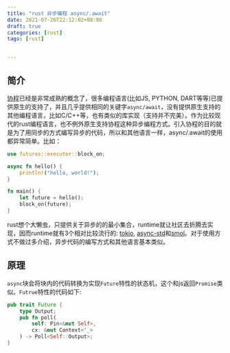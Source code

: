 ```yaml
---
title: "rust 异步编程 async/.await"
date: 2021-07-26T22:12:02+08:00
draft: true
categories: [rust] 
tags: [rust]


---
```


## 简介

[协程](/post/2014-08-21-coroutine/)已经是非常成熟的概念了，很多编程语言(比如JS, PYTHON, DART等等)已提供原生的支持了，并且几乎提供相同的关键字`async/await`，没有提供原生支持的其他编程语言，比如C/C++等，也有类似的库实现（支持并不完美）。作为比较现代的rust编程语言，也不例外原生支持协程这种异步编程方式。引入协程的目的就是为了用同步的方式编写异步的代码，所以和其他语言一样，async/.await的使用都异常简单。比如：

```rust
use futures::executor::block_on;

async fn hello() {
    println!("hello, world!");
}

fn main() {
    let future = hello(); 
    block_on(future);
}
```

rust想个大懒虫，只提供关于异步的的最小集合，runtime就让社区去折腾去实现，因而runtime就有3个相对比较流行的: [tokio](https://toko.rs), [async-std](https://github.com/async-rs/async-std)和[smol](https://github.com/smol-rs/smol)。对于使用方式不做过多介绍，异步代码的编写方式和其他语言基本类似。

## 原理

`async`块会将块内的代码转换为实现`Future`特性的状态机，这个和js返回`Promise`类似。`Futrue`特性的代码如下:

```rust
pub trait Future {
    type Output;
    pub fn poll(
        self: Pin<&mut Self>, 
        cx: &mut Context<'_>
    ) -> Poll<Self::Output>;
}
```

